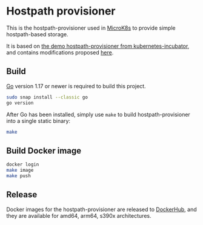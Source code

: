 # Hostpath provisioner

This is the hostpath-provisioner used in [MicroK8s](https://microk8s.io) to provide simple hostpath-based storage.

It is based on [the demo hostpath-provisioner from kubernetes-incubator](https://github.com/kubernetes-incubator/external-storage/tree/master/docs/demo/hostpath-provisioner), and contains modifications proposed [here](https://github.com/MaZderMind/hostpath-provisioner).

## Build

[Go](https://golang.org) version 1.17 or newer is required to build this project.

```bash
sudo snap install --classic go
go version
```

After Go has been installed, simply use `make` to build hostpath-provisioner into a single static binary:

```bash
make
```

## Build Docker image

```bash
docker login
make image
make push
```

## Release

Docker images for the hostpath-provisioner are released to [DockerHub](https://hub.docker.com/r/cdkbot/hostpath-provisioner), and they are available for amd64, arm64, s390x architectures.
